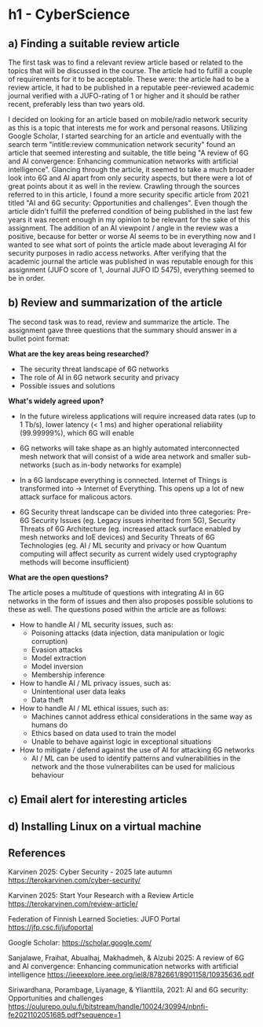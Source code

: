 # h1 - CyberScience

## a) Finding a suitable review article

The first task was to find a relevant review article based or related to the topics that will be discussed in the course. The article had to fulfill a couple of requirements for it to be acceptable. These were: the article had to be a review article, it had to be published in a reputable peer-reviewed academic journal verified with a JUFO-rating of 1 or higher and it should be rather recent, preferably less than two years old.

I decided on looking for an article based on mobile/radio network security as this is a topic that interests me for work and personal reasons. Utilizing Google Scholar, I started searching for an article and eventually with the search term "intitle:review communication network security" found an article that seemed interesting and suitable, the title being "A review of 6G and AI convergence: Enhancing communication networks with artificial intelligence". Glancing through the article, it seemed to take a much broader look into 6G and AI apart from only security aspects, but there were a lot of great points about it as well in the review. Crawling through the sources referred to in this article, I found a more security specific article from 2021 titled "AI and 6G security: Opportunities and challenges". Even though the article didn't fulfill the preferred condition of being published in the last few years it was recent enough in my opinion to be relevant for the sake of this assignment. The addition of an AI viewpoint / angle in the review was a positive, because for better or worse AI seems to be in everything now and I wanted to see what sort of points the article made about leveraging AI for security purposes in radio access networks. After verifying that the academic journal the article was published in was reputable enough for this assignment (JUFO score of 1, Journal JUFO ID 5475), everything seemed to be in order.

## b) Review and summarization of the article

The second task was to read, review and summarize the article. The assignment gave three questions that the summary should answer in a bullet point format:

**What are the key areas being researched?**

* The security threat landscape of 6G networks
* The role of AI in 6G network security and privacy
* Possible issues and solutions

**What's widely agreed upon?**

* In the future wireless applications will require increased data rates (up to 1 Tb/s), lower latency (< 1 ms) and higher operational reliability (99.99999%), which 6G will enable

* 6G networks will take shape as an highly automated interconnected mesh network that will consist of a wide area network and smaller sub-networks (such as in-body networks for example)

* In a 6G landscape everything is connected. Internet of Things is transformed into -> Internet of Everything. This opens up a lot of new attack surface for malicous actors.

* 6G Security threat landscape can be divided into three categories: Pre-6G Security Issues (eg. Legacy issues inherited from 5G), Security Threats of 6G Architecture (eg. increased attack surface enabled by mesh networks and IoE devices) and Security Threats of 6G Technologies (eg. AI / ML security and privacy or how Quantum computing will affect security as current widely used cryptography methods will become insufficient)

**What are the open questions?**

The article poses a multitude of questions with integrating AI in 6G networks in the form of issues and then also proposes possible solutions to these as well. The questions posed within the article are as follows:

* How to handle AI / ML security issues, such as:
  * Poisoning attacks (data injection, data manipulation or logic corruption)
  * Evasion attacks
  * Model extraction
  * Model inversion
  * Membership inference
* How to handle AI / ML privacy issues, such as:
  * Unintentional user data leaks
  * Data theft
* How to handle AI / ML ethical issues, such as:
  * Machines cannot address ethical considerations in the same way as humans do
  * Ethics based on data used to train the model
  * Unable to behave against logic in exceptional situations
* How to mitigate / defend against the use of AI for attacking 6G networks
  * AI / ML can be used to identify patterns and vulnerabilities in the network and the those vulnerabilites can be used for malicious behaviour

## c) Email alert for interesting articles

## d) Installing Linux on a virtual machine

## References

Karvinen 2025: Cyber Security - 2025 late autumn https://terokarvinen.com/cyber-security/

Karvinen 2025: Start Your Research with a Review Article https://terokarvinen.com/review-article/

Federation of Finnish Learned Societies: JUFO Portal https://jfp.csc.fi/jufoportal

Google Scholar: https://scholar.google.com/

Sanjalawe, Fraihat, Abualhaj, Makhadmeh, & Alzubi 2025: A review of 6G and AI convergence: Enhancing communication networks with artificial intelligence https://ieeexplore.ieee.org/iel8/8782661/8901158/10935636.pdf

Siriwardhana, Porambage, Liyanage, & Ylianttila, 2021: AI and 6G security: Opportunities and challenges https://oulurepo.oulu.fi/bitstream/handle/10024/30994/nbnfi-fe2021102051685.pdf?sequence=1

